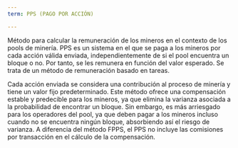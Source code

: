 ```yaml
---
term: PPS (PAGO POR ACCIÓN)

---
```

Método para calcular la remuneración de los mineros en el contexto de los pools de minería. PPS es un sistema en el que se paga a los mineros por cada acción válida enviada, independientemente de si el pool encuentra un bloque o no. Por tanto, se les remunera en función del valor esperado. Se trata de un método de remuneración basado en tareas.

Cada acción enviada se considera una contribución al proceso de minería y tiene un valor fijo predeterminado. Este método ofrece una compensación estable y predecible para los mineros, ya que elimina la varianza asociada a la probabilidad de encontrar un bloque. Sin embargo, es más arriesgado para los operadores del pool, ya que deben pagar a los mineros incluso cuando no se encuentra ningún bloque, absorbiendo así el riesgo de varianza. A diferencia del método FPPS, el PPS no incluye las comisiones por transacción en el cálculo de la compensación.